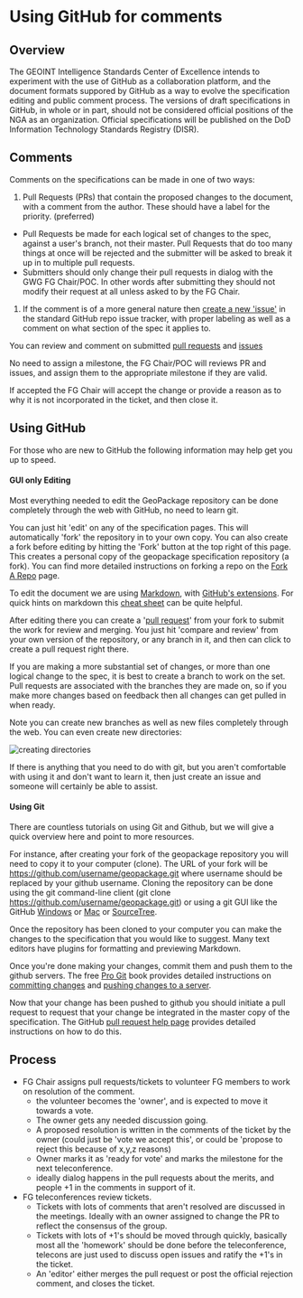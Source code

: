 # Using GitHub for comments

## Overview
The GEOINT Intelligence Standards Center of Excellence intends to experiment with the use of GitHub as a collaboration platform, 
and the document formats suppored by GitHub as a way to evolve the specification 
editing and public comment process. The versions of draft specifications in GitHub, in whole or in part, 
should not be considered official positions of the NGA as an organization. Official specifications will be published on the DoD Information Technology Standards Registry (DISR).
  
## Comments

Comments on the specifications can be made in one of two ways:

1. Pull Requests (PRs) that contain the proposed changes to the document, with a comment from the author. These should have a label for the priority. (preferred) 
  * Pull Requests be made for each logical set of changes to the spec, against a user's branch, not their master. Pull Requests that do too many things at once will be rejected and the submitter will be asked to break it up in to multiple pull requests.
  * Submitters should only change their pull requests in dialog with the GWG FG Chair/POC. In other words after submitting they should not modify their request at all unless asked to by the FG Chair.
1. If the comment is of a more general nature then [create a new 'issue'](https://github.com/ngageoint/geoint-standards/issues/new) in the standard GitHub repo issue tracker, with proper labeling as well as a comment on what section of the spec it applies to.

You can review and comment on submitted [pull requests](https://github.com/ngageoint/geoint-standards/pulls) and [issues](https://github.com/ngageoint/geoint-standards/issues?milestone=5&page=1&state=open)

No need to assign a milestone, the FG Chair/POC will reviews PR and issues, and assign them to the appropriate milestone if they are valid.

If accepted the FG Chair will accept the change or provide a reason as to why it is not incorporated in the ticket, and
then close it.

## Using GitHub

For those who are new to GitHub the following information may help get you up to speed.

#### GUI only Editing

Most everything needed to edit the GeoPackage repository can be done completely through the web with GitHub,
no need to learn git.

You can just hit 'edit' on any of the specification pages. This will automatically 
'fork' the repository in to your own copy. You can also create a fork before editing by hitting the 'Fork' button
at the top right of this page. This creates a personal copy of the geopackage specification repository (a fork). 
You can find more detailed instructions on forking a repo on the 
[Fork A Repo](https://help.github.com/articles/fork-a-repo) page.

To edit the document we are using [Markdown](http://daringfireball.net/projects/markdown/), with 
[GitHub's extensions](http://github.github.com/github-flavored-markdown/). For quick hints on markdown this
[cheat sheet](https://github.com/adam-p/markdown-here/wiki/Markdown-Cheatsheet) can be quite helpful.

After editing there you can create a '[pull request](https://help.github.com/articles/creating-a-pull-request)' 
from your fork to submit the work for review and merging. You just hit 'compare and review' from your own 
version of the repository, or any branch in it, and then can click to create a pull request right there.

If you are making a more substantial set of changes, or more than one logical change to the spec, it is 
best to create a branch to work on the set. Pull requests are associated with the branches they are made on, so if 
you make more changes based on feedback then all changes can get pulled in when ready. 

Note you can create new branches as well as new files completely through the web. You can even create new
directories:

![creating directories](http://i.stack.imgur.com/n3Wg3.gif)

If there is anything that you need to do with git, but you aren't comfortable with using it and don't want to
learn it, then just create an issue and someone will certainly be able to assist.

#### Using Git

There are countless tutorials on using Git and Github, but we will give a quick overview here and point to
more resources.

For instance, after creating your fork of the geopackage repository you will need to copy it to your computer (clone). 
The URL of your fork will be https://github.com/username/geopackage.git where username should be replaced by 
your github username. Cloning the repository can be done using the git command-line client 
(git clone https://github.com/username/geopackage.git) or using a git GUI like the GitHub 
[Windows](http://windows.github.com/) or [Mac](http://mac.github.com/) or [SourceTree](http://sourcetreeapp.com/).

Once the repository has been cloned to your computer you can make the changes to the specification that 
you would like to suggest. Many text editors have plugins for formatting and previewing Markdown.

Once you're done making your changes, commit them and push them to the github servers. The free 
[Pro Git](http://git-scm.com/book) book provides detailed instructions on [committing 
changes](http://git-scm.com/book/en/Git-Basics-Recording-Changes-to-the-Repository) and 
[pushing changes to a server](http://git-scm.com/book/en/Git-Basics-Working-with-Remotes#Pushing-to-Your-Remotes).

Now that your change has been pushed to github you should initiate a pull request to request that your 
change be integrated in the master copy of the specification. The GitHub [pull request help page](https://help.github.com/articles/using-pull-requests) 
provides detailed instructions on how to do this.


## Process

* FG Chair assigns pull requests/tickets to volunteer FG members to work on resolution of the comment.
  - the volunteer becomes the 'owner', and is expected to move it towards a vote.
  - The owner gets any needed discussion going.
  - A proposed resolution is written in the comments of the ticket by the owner (could just be 'vote we accept this', or could be 'propose to reject this because of x,y,z reasons)
  - Owner marks it as 'ready for vote' and marks the milestone for the next teleconference.
  - ideally dialog happens in the pull requests about the merits, and people +1 in the comments in support of it.
* FG teleconferences review tickets. 
  - Tickets with lots of comments that aren't resolved are discussed in the meetings. Ideally with an owner assigned to change the PR to reflect the consensus of the group.
  - Tickets with lots of +1's should be moved through quickly, basically most all the 'homework' should be done before the teleconference, telecons are just used to discuss open issues and ratify the +1's in the ticket.
  - An 'editor' either merges the pull request or post the official rejection comment, and closes the ticket.

